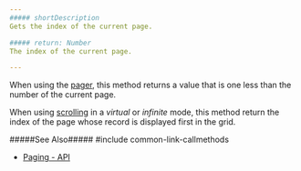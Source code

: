 ```yaml
---
##### shortDescription
Gets the index of the current page.

##### return: Number
The index of the current page.

---
```

When using the [pager](/concepts/05%20Widgets/DataGrid/35%20Paging/10%20User%20Interaction.md '/Documentation/Guide/Widgets/DataGrid/Paging/#User_Interaction'), this method returns a value that is one less than the number of the current page.

When using [scrolling](/concepts/05%20Widgets/DataGrid/40%20Scrolling '/Documentation/Guide/Widgets/DataGrid/Scrolling/') in a *virtual* or *infinite* mode, this method return the index of the page whose record is displayed first in the grid.

#####See Also#####
#include common-link-callmethods
- [Paging - API](/concepts/05%20Widgets/DataGrid/35%20Paging/20%20API.md '/Documentation/Guide/Widgets/DataGrid/Paging/#API')